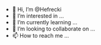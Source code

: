 - 👋 Hi, I’m @Hefrecki
- 👀 I’m interested in ...
- 🌱 I’m currently learning ...
- 💞️ I’m looking to collaborate on ...
- 📫 How to reach me ...

<!---
Hefrecki/Hefrecki is a ✨ special ✨ repository because its `README.md` (this file) appears on your GitHub profile.
You can click the Preview link to take a look at your changes.
--->

